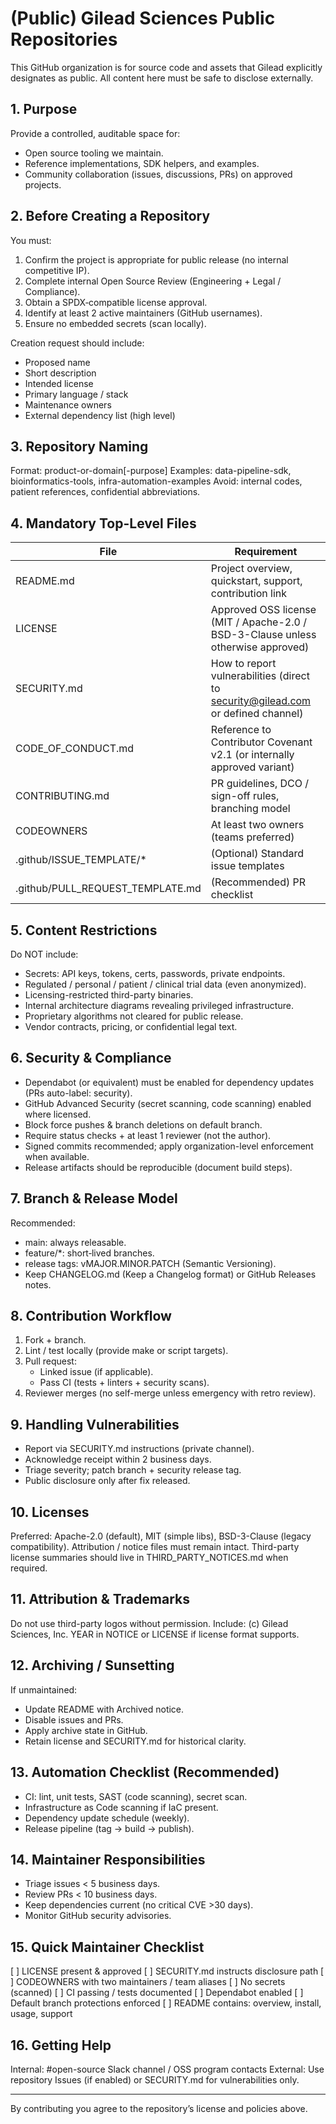 # (Public) Gilead Sciences Public Repositories

This GitHub organization is for source code and assets that Gilead explicitly designates as public. All content here must be safe to disclose externally.

## 1. Purpose
Provide a controlled, auditable space for:
- Open source tooling we maintain.
- Reference implementations, SDK helpers, and examples.
- Community collaboration (issues, discussions, PRs) on approved projects.

## 2. Before Creating a Repository
You must:
1. Confirm the project is appropriate for public release (no internal competitive IP).
2. Complete internal Open Source Review (Engineering + Legal / Compliance).
3. Obtain a SPDX‑compatible license approval.
4. Identify at least 2 active maintainers (GitHub usernames).
5. Ensure no embedded secrets (scan locally).

Creation request should include:
- Proposed name
- Short description
- Intended license
- Primary language / stack
- Maintenance owners
- External dependency list (high level)

## 3. Repository Naming
Format: product-or-domain[-purpose]
Examples: data-pipeline-sdk, bioinformatics-tools, infra-automation-examples
Avoid: internal codes, patient references, confidential abbreviations.

## 4. Mandatory Top-Level Files
| File | Requirement |
|------|-------------|
| README.md | Project overview, quickstart, support, contribution link |
| LICENSE | Approved OSS license (MIT / Apache-2.0 / BSD-3-Clause unless otherwise approved) |
| SECURITY.md | How to report vulnerabilities (direct to security@gilead.com or defined channel) |
| CODE_OF_CONDUCT.md | Reference to Contributor Covenant v2.1 (or internally approved variant) |
| CONTRIBUTING.md | PR guidelines, DCO / sign-off rules, branching model |
| CODEOWNERS | At least two owners (teams preferred) |
| .github/ISSUE_TEMPLATE/* | (Optional) Standard issue templates |
| .github/PULL_REQUEST_TEMPLATE.md | (Recommended) PR checklist |

## 5. Content Restrictions
Do NOT include:
- Secrets: API keys, tokens, certs, passwords, private endpoints.
- Regulated / personal / patient / clinical trial data (even anonymized).
- Licensing-restricted third-party binaries.
- Internal architecture diagrams revealing privileged infrastructure.
- Proprietary algorithms not cleared for public release.
- Vendor contracts, pricing, or confidential legal text.

## 6. Security & Compliance
- Dependabot (or equivalent) must be enabled for dependency updates (PRs auto-label: security).
- GitHub Advanced Security (secret scanning, code scanning) enabled where licensed.
- Block force pushes & branch deletions on default branch.
- Require status checks + at least 1 reviewer (not the author).
- Signed commits recommended; apply organization-level enforcement when available.
- Release artifacts should be reproducible (document build steps).

## 7. Branch & Release Model
Recommended:
- main: always releasable.
- feature/*: short‑lived branches.
- release tags: vMAJOR.MINOR.PATCH (Semantic Versioning).
- Keep CHANGELOG.md (Keep a Changelog format) or GitHub Releases notes.

## 8. Contribution Workflow
1. Fork + branch.
2. Lint / test locally (provide make or script targets).
3. Pull request:
   - Linked issue (if applicable).
   - Pass CI (tests + linters + security scans).
4. Reviewer merges (no self-merge unless emergency with retro review).

## 9. Handling Vulnerabilities
- Report via SECURITY.md instructions (private channel).
- Acknowledge receipt within 2 business days.
- Triage severity; patch branch + security release tag.
- Public disclosure only after fix released.

## 10. Licenses
Preferred: Apache-2.0 (default), MIT (simple libs), BSD-3-Clause (legacy compatibility).
Attribution / notice files must remain intact.
Third-party license summaries should live in THIRD_PARTY_NOTICES.md when required.

## 11. Attribution & Trademarks
Do not use third-party logos without permission.
Include: (c) Gilead Sciences, Inc. YEAR in NOTICE or LICENSE if license format supports.

## 12. Archiving / Sunsetting
If unmaintained:
- Update README with Archived notice.
- Disable issues and PRs.
- Apply archive state in GitHub.
- Retain license and SECURITY.md for historical clarity.

## 13. Automation Checklist (Recommended)
- CI: lint, unit tests, SAST (code scanning), secret scan.
- Infrastructure as Code scanning if IaC present.
- Dependency update schedule (weekly).
- Release pipeline (tag -> build -> publish).

## 14. Maintainer Responsibilities
- Triage issues < 5 business days.
- Review PRs < 10 business days.
- Keep dependencies current (no critical CVE >30 days).
- Monitor GitHub security advisories.

## 15. Quick Maintainer Checklist
[ ] LICENSE present & approved
[ ] SECURITY.md instructs disclosure path
[ ] CODEOWNERS with two maintainers / team aliases
[ ] No secrets (scanned)
[ ] CI passing / tests documented
[ ] Dependabot enabled
[ ] Default branch protections enforced
[ ] README contains: overview, install, usage, support

## 16. Getting Help
Internal: #open-source Slack channel / OSS program contacts
External: Use repository Issues (if enabled) or SECURITY.md for vulnerabilities only.

---

By contributing you agree to the repository’s license and policies above.
